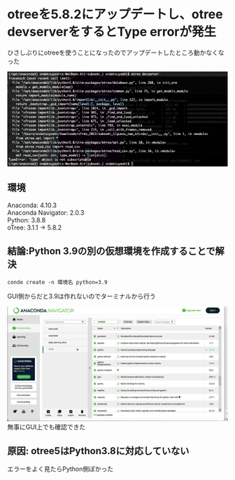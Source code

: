# otreeを5.8.2にアップデートし、otree devserverをするとType errorが発生
ひさしぶりにotreeを使うことになったのでアップデートしたところ動かなくなった

![](../img/Terminal_error.png)

## 環境
Anaconda: 4.10.3  
Anaconda Navigator: 2.0.3  
Python: 3.8.8   
oTree: 3.1.1 → 5.8.2  
## 結論:Python 3.9の別の仮想環境を作成することで解決
`conde create -n 環境名 python=3.9  `

GUI側からだと3.9は作れないのでターミナルから行う

![](../img/ANACONDA.NAVIGATOR.png)
無事にGUI上でも確認できた
## 原因: otree5はPython3.8に対応していない
エラーをよく見たらPython側ぽかった


